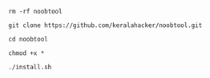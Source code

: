 ```
rm -rf noobtool
```
```
git clone https://github.com/keralahacker/noobtool.git
```

```
cd noobtool
```

```
chmod +x *
```

```
./install.sh
```
